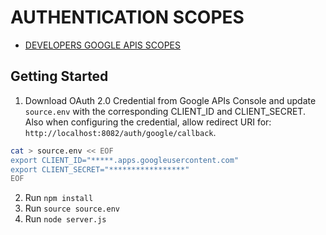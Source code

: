 # AUTHENTICATION SCOPES

* [DEVELOPERS GOOGLE APIS SCOPES](https://developers.google.com/identity/protocols/oauth2/scopes#peoplev1)

## Getting Started

1. Download OAuth 2.0 Credential from Google APIs Console and update `source.env` with the corresponding CLIENT_ID and CLIENT_SECRET.  Also when configuring the credential, allow redirect URI for: `http://localhost:8082/auth/google/callback`.

```bash
cat > source.env << EOF
export CLIENT_ID="*****.apps.googleusercontent.com"
export CLIENT_SECRET="*****************"
EOF
```

2. Run `npm install`
3. Run `source source.env`
4. Run `node server.js`
